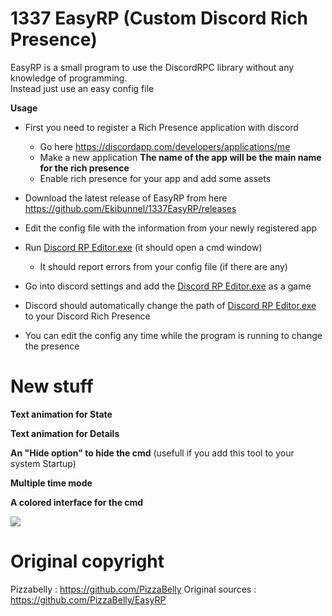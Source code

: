# 1337 EasyRP (Custom Discord Rich Presence)

EasyRP is a small program to use the DiscordRPC library without any knowledge of programming.  
Instead just use an easy config file

**Usage**
- First you need to register a Rich Presence application with discord
     - Go here https://discordapp.com/developers/applications/me
     - Make a new application **The name of the app will be the main name for the rich presence**
     - Enable rich presence for your app and add some assets
- Download the latest release of EasyRP from here https://github.com/Ekibunnel/1337EasyRP/releases
- Edit the config file with the information from your newly registered app
- Run [Discord RP Editor.exe](https://github.com/Ekibunnel/1337EasyRP/releases) (it should open a cmd window)
    - It should report errors from your config file (if there are any)
- Go into discord settings and add the [Discord RP Editor.exe](https://github.com/Ekibunnel/1337EasyRP/releases) as a game
- Discord should automatically change the path of [Discord RP Editor.exe](https://github.com/Ekibunnel/1337EasyRP/releases) to your Discord Rich Presence

- You can edit the config any time while the program is running to change the presence

# New stuff
**Text animation for State**

**Text animation for Details**

**An "Hide option" to hide the cmd** (usefull if you add this tool to your system Startup)

**Multiple time mode**

**A colored interface for the cmd**

<img src="https://i.imgur.com/g3afa4P.png">

# Original copyright
Pizzabelly : https://github.com/PizzaBelly 
Original sources : https://github.com/PizzaBelly/EasyRP
